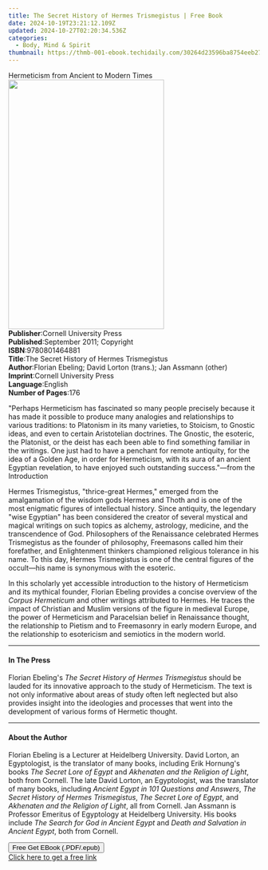```yaml
---
title: The Secret History of Hermes Trismegistus | Free Book
date: 2024-10-19T23:21:12.109Z
updated: 2024-10-27T02:20:34.536Z
categories:
  - Body, Mind & Spirit
thumbnail: https://thmb-001-ebook.techidaily.com/30264d23596ba8754eeb273679322aadfdbb37c812e60420b0e51e5081c63ff8.jpg
---
```

<main id="book-container">
  <div class="flex flex-col">
    <div class="book-brief flex-1 py-6 px-4 sm:p-6 md:py-10 md:px-8">
      <!-- brief-->
      <div class="book-brief-main">
        Hermeticism from Ancient to Modern Times
      </div>
    </div>
    <div
      class="book-meta-info flex-1 grid gap-4 col-start-1 col-end-3 row-start-1 sm:mb-6 sm:grid-cols-4 lg:gap-6 lg:col-start-2 lg:row-end-6 lg:row-span-6 lg:mb-0"
    >
      <div
        class="book-meta-info-left place-content-center mt-4 p-4 text-sm leading-6 col-start-2 col-span-2 dark:text-slate-400"
      >
        <img
          class="w-full h-500 object-cover rounded-lg sm:h-255 sm:col-span-2 lg:col-span-full"
          src="https://img-001-ebook.techidaily.com/4112ca096111b6ca6b8ebf70d6e54b4b5a8e318e195ef40b5035c5b530d2e20a.jpg"
          alt=""
          width="312"
          height="500"
        />
      </div>
      <div
        class="book-meta-info-right mt-2 col-start-1 row-start-2 col-span-3 self-center"
      >
        <!-- meta data  -->
        <div class="flex flex-col px-4 md:px-8">
          <div class="flex-1">
            <strong>Publisher</strong>:<span class="px-2"
              >Cornell University Press</span
            >
          </div>
          <div class="flex-1">
            <strong>Published</strong>:<span class="px-2"
              >September 2011; Copyright</span
            >
          </div>
          <div class="flex-1">
            <strong>ISBN</strong>:<span class="px-2">9780801464881</span>
          </div>
          <div class="flex-1">
            <strong>Title</strong>:<span class="px-2"
              >The Secret History of Hermes Trismegistus</span
            >
          </div>
          <div class="flex-1">
            <strong>Author</strong>:<span class="px-2"
              >Florian Ebeling; David Lorton (trans.); Jan Assmann (other)</span
            >
          </div>
          <div class="flex-1">
            <strong>Imprint</strong>:<span class="px-2"
              >Cornell University Press</span
            >
          </div>
          <div class="flex-1">
            <strong>Language</strong>:<span class="px-2">English</span>
          </div>
          <div class="flex-1">
            <strong>Number of Pages</strong>:<span class="px-2">176</span>
          </div>
        </div>
      </div>
    </div>
    <div class="book-description flex-1 py-6 px-4 sm:p-6 md:py-10 md:px-8">
      <div class="book-description-main">
        <div accordion-content="" id="description">
          <p>
            "Perhaps Hermeticism has fascinated so many people precisely because
            it has made it possible to produce many analogies and relationships
            to various traditions: to Platonism in its many varieties, to
            Stoicism, to Gnostic ideas, and even to certain Aristotelian
            doctrines. The Gnostic, the esoteric, the Platonist, or the deist
            has each been able to find something familiar in the writings. One
            just had to have a penchant for remote antiquity, for the idea of a
            Golden Age, in order for Hermeticism, with its aura of an ancient
            Egyptian revelation, to have enjoyed such outstanding success."—from
            the Introduction
          </p>
          <p>
            Hermes Trismegistus, "thrice-great Hermes," emerged from the
            amalgamation of the wisdom gods Hermes and Thoth and is one of the
            most enigmatic figures of intellectual history. Since antiquity, the
            legendary "wise Egyptian" has been considered the creator of several
            mystical and magical writings on such topics as alchemy, astrology,
            medicine, and the transcendence of God. Philosophers of the
            Renaissance celebrated Hermes Trismegistus as the founder of
            philosophy, Freemasons called him their forefather, and
            Enlightenment thinkers championed religious tolerance in his name.
            To this day, Hermes Trismegistus is one of the central figures of
            the occult—his name is synonymous with the esoteric.
          </p>
          <p>
            In this scholarly yet accessible introduction to the history of
            Hermeticism and its mythical founder, Florian Ebeling provides a
            concise overview of the <i>Corpus Hermeticum</i> and other writings
            attributed to Hermes. He traces the impact of Christian and Muslim
            versions of the figure in medieval Europe, the power of Hermeticism
            and Paracelsian belief in Renaissance thought, the relationship to
            Pietism and to Freemasonry in early modern Europe, and the
            relationship to esotericism and semiotics in the modern world.
          </p>
        </div>
        <div class="accordion-fader"></div>
      </div>
    </div>
    <div class="book-excerpts flex-1 py-6 px-4 sm:p-6 md:py-10 md:px-8">
      <!-- excerpts-->
      <div class="book-excerpts-main">
        <hr />
        <h4 class="placeholder placeholder-heading">
          <span>In The Press</span>
        </h4>
        <p></p>
        <p>
          Florian Ebeling's
          <i>The Secret History of Hermes Trismegistus</i> should be lauded for
          its innovative approach to the study of Hermeticism. The text is not
          only informative about areas of study often left neglected but also
          provides insight into the ideologies and processes that went into the
          development of various forms of Hermetic thought.
        </p>
        <p></p>
      </div>
    </div>
    <div class="book-about-author flex-1 py-6 px-4 sm:p-6 md:py-10 md:px-8">
      <!-- about author-->
      <div class="book-main-author-main">
        <hr />
        <h4 class="placeholder placeholder-heading">
          <span>About the Author</span>
        </h4>
        <p></p>
        <p>
          Florian Ebeling is a Lecturer at Heidelberg University. David Lorton,
          an Egyptologist, is the translator of many books, including Erik
          Hornung's books<i> The Secret Lore of Egypt</i> and
          <i>Akhenaten and the Religion of Light</i>, both from Cornell. The
          late David Lorton, an Egyptologist, was the translator of many books,
          including <i>Ancient Egypt in 101 Questions and Answers</i>,
          <i>The Secret History of Hermes Trismegistus</i>,
          <i>The Secret Lore of Egypt</i>, and<i>
            Akhenaten and the Religion of Light</i
          >, all from Cornell. Jan Assmann is Professor Emeritus of Egyptology
          at Heidelberg University. His books include
          <i>The Search for God in Ancient Egypt</i> and
          <i>Death and Salvation in Ancient Egypt</i>, both from Cornell.
        </p>
        <p></p>
      </div>
    </div>
    <div class="book-free-get flex-1 py-6 px-4 sm:p-6 md:py-10 md:px-8">
      <button
        id="btn-free-get"
        class="bg-blue-500 hover:bg-blue-700 text-white font-bold py-2 px-4 rounded"
      >
        Free Get EBook (.PDF/.epub)
      </button>
      <div id="countdown-display" class="px-2 text-lg mt-2"></div>
      <a
        id="free-link"
        class="hidden bg-blue-500 hover:bg-blue-700 text-white font-bold py-2 px-4 rounded"
        href="https://www.ebooks.com/en-us/book/96387691/the-secret-history-of-hermes-trismegistus/florian-ebeling/"
        target="_blank"
        >Click here to get a free link</a
      >
    </div>
    <script>
      let countdownTime = 0;
      let countdownInterval = null;
      document
        .getElementById('btn-free-get')
        .addEventListener('click', startCountdown);
      function startCountdown() {
        countdownTime = new Date().getTime() + 60000 * 3;
        countdownInterval = setInterval(updateCountdown, 1000);
        document.getElementById('btn-free-get').disabled = true;
        document
          .getElementById('btn-free-get')
          .classList.add('bg-gray-500', 'cursor-not-allowed');
      }
      function updateCountdown() {
        let currentTime = new Date().getTime();
        let timeLeft = countdownTime - currentTime;
        let secondsLeft = Math.floor(timeLeft / 1000);
        document.getElementById('countdown-display').innerHTML =
          `Remaining time: ${secondsLeft} seconds.`;
        if (secondsLeft <= 0) {
          clearInterval(countdownInterval);
          document.getElementById('btn-free-get').classList.add('hidden');
          document.getElementById('free-link').classList.remove('hidden');
          document.getElementById('countdown-display').innerHTML = '';
        }
      }
    </script>
  </div>
</main>

<ins class="adsbygoogle"
      style="display:block"
      data-ad-client="ca-pub-7571918770474297"
      data-ad-slot="8358498916"
      data-ad-format="auto"
      data-full-width-responsive="true"></ins>
    